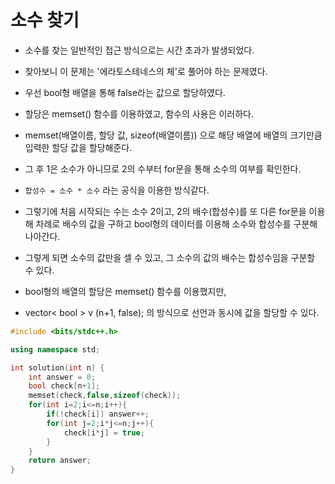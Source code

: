 # 소수 찾기

- 소수를 찾는 일반적인 접근 방식으로는 시간 초과가 발생되었다.
- 찾아보니 이 문제는 '에라토스테네스의 체'로 풀어야 하는 문제였다.
- 우선 bool형 배열을 통해 false라는 값으로 할당하였다.
- 할당은 memset() 함수를 이용하였고, 함수의 사용은 이러하다.
- memset(배열이름, 할당 값, sizeof(배열이름)) 으로 해당 배열에 배열의 크기만큼 입력한 할당 값을 할당해준다.
- 그 후 1은 소수가 아니므로 2의 수부터 for문을 통해 소수의 여부를 확인한다.
- `합성수 = 소수 * 소수` 라는 공식을 이용한 방식같다.
- 그렇기에 처음 시작되는 수는 소수 2이고, 2의 배수(합성수)를 또 다른 for문을 이용해 차례로 배수의 값을 구하고 bool형의 데이터를 이용해 소수와 합성수를 구분해 나아간다.
- 그렇게 되면 소수의 값만을 셀 수 있고, 그 소수의 값의 배수는 합성수임을 구분할 수 있다.

- bool형의 배열의 할당은 memset() 함수를 이용했지만, 
- vector< bool > v (n+1, false); 의 방식으로 선언과 동시에 값을 할당할 수 있다. 

```c++
#include <bits/stdc++.h>

using namespace std;

int solution(int n) {
    int answer = 0;
    bool check[n+1];
    memset(check,false,sizeof(check));
    for(int i=2;i<=n;i++){
        if(!check[i]) answer++;
        for(int j=2;i*j<=n;j++){
            check[i*j] = true;
        }
    }
    return answer;
}
```

